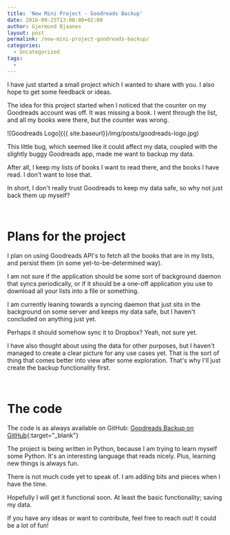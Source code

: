 ```yaml
---
title: 'New Mini Project - Goodreads Backup'
date: 2016-09-25T13:00:00+02:00
author: Gjermund Bjaanes
layout: post
permalink: /new-mini-project-goodreads-backup/
categories:
  - Uncategorized
tags:
  -
---
```

I have just started a small project which I wanted to share with you. I also hope to get some feedback or ideas.

The idea for this project started when I noticed that the counter on my Goodreads account was off.
It was missing a book. I went through the list, and all my books were there, but the counter was wrong.

<!--more-->

![Goodreads Logo]({{ site.baseurl}}/img/posts/goodreads-logo.jpg)

This little bug, which seemed like it could affect my data, coupled with the slightly buggy Goodreads app,
made me want to backup my data.

After all, I keep my lists of books I want to read there, and the books I have read. I don't want to lose that.

In short, I don't really trust Goodreads to keep my data safe, so why not just back them up myself?

&nbsp;

# Plans for the project

I plan on using Goodreads API's to fetch all the books that are in my lists, and persist them (in some yet-to-be-determined way).

I am not sure if the application should be some sort of background daemon that syncs periodically,
or if it should be a one-off application you use to download all your lists into a file or something.

I am currently leaning towards a syncing daemon that just sits in the background on some server and keeps my data safe,
but I haven't concluded on anything just yet.

Perhaps it should somehow sync it to Dropbox? Yeah, not sure yet.

I have also thought about using the data for other purposes,
but I haven't managed to create a clear picture for any use cases yet.
That is the sort of thing that comes better into view after some exploration.
That's why I'll just create the backup functionality first.

&nbsp;

# The code

The code is as always available on GitHub:
[Goodreads Backup on GitHub](https://github.com/bjaanes/goodreads-backup){:target="_blank"}

The project is being written in Python, because I am trying to learn myself some Python. It's an interesting language that reads nicely. Plus, learning new things is always fun.

There is not much code yet to speak of. I am adding bits and pieces when I have the time.

Hopefully I will get it functional soon. At least the basic functionality; saving my data.

If you have any ideas or want to contribute, feel free to reach out! It could be a lot of fun!
